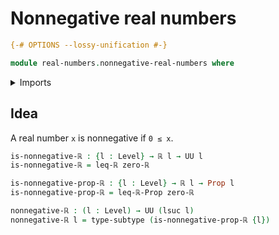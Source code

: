 # Nonnegative real numbers

```agda
{-# OPTIONS --lossy-unification #-}

module real-numbers.nonnegative-real-numbers where
```

<details><summary>Imports</summary>

```agda
open import foundation.propositions
open import foundation.subtypes
open import foundation.universe-levels

open import real-numbers.dedekind-real-numbers
open import real-numbers.inequality-real-numbers
open import real-numbers.rational-real-numbers
```

</details>

## Idea

A real number `x` is nonnegative if `0 ≤ x`.

```agda
is-nonnegative-ℝ : {l : Level} → ℝ l → UU l
is-nonnegative-ℝ = leq-ℝ zero-ℝ

is-nonnegative-prop-ℝ : {l : Level} → ℝ l → Prop l
is-nonnegative-prop-ℝ = leq-ℝ-Prop zero-ℝ

nonnegative-ℝ : (l : Level) → UU (lsuc l)
nonnegative-ℝ l = type-subtype (is-nonnegative-prop-ℝ {l})
```
